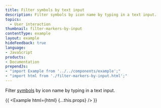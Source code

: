 ```yaml
---
title: Filter symbols by text input
description: Filter symbols by icon name by typing in a text input.
topics:
  - User interaction
thumbnail: filter-markers-by-input
contentType: example
layout: example
hideFeedback: true
language:
- JavaScript
products:
- Documentation
prependJs:
- "import Example from '../../components/example';"
- "import html from './filter-markers-by-input.html';"
---
```


Filter [symbols](https://docs.goong.io/docs/style-spec/layers/#symbol) by icon name by typing in a text input.

{{ <Example html={html} {...this.props} /> }}

